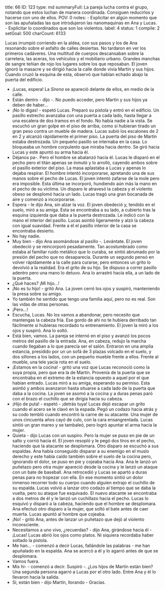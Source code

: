 title:          66
ID:             123
type:           md
summaryFull:    La pareja lucha contra el grupo, notando que estos luchan de manera coordinada. Consiguen reducirlos y hacerse con uno de ellos.
POV:            0
notes:          - Explicitar en algún momento que son las apuñaladas las que introdujeron las nanomaquinas en Ana y Lucas.
                - Explicitar lo coordinados que son los violentos.
label:          4
status:         1
compile:        2
setGoal:        500
charCount:      6133


Lucas irrumpió corriendo en la aldea, con sus pasos y los de Ana resonando sobre el asfalto de calles desiertas.
No tardaron en ver los primeros cadáveres. Una multitud de cuerpos descansaban sobre la carretera, las aceras, los vehículos y el mobiliario urbano. Grandes manchas de sangre teñían de rojo los lugares sobre los que reposaban.
El joven ignoró la masacre y se dirigió hacia la calle donde vivía Martín y sus hijos. Cuando cruzó la esquina de esta, observó que habían echado abajo la puerta del edificio.
- ¡Lucas, espera!
La *Sirena* se apareció delante de ellos, en medio de la calle.
- Están dentro - dijo -. No puedo acceder, pero Martín y sus hijos ya deben de haber...
- ¡No lo digas! - espetó Lucas. Preparó su pistola y entró en el edificio.
Un pasillo estrecho avanzaba con una puerta a cada lado, hasta llegar a una escalera de dos tramos en el fondo.
No había nadie a la vista.
Se escuchó un gran golpe en el piso de arriba, como si hubieran tirado un gran peso contra un mueble de madera.
Lucas subió los escalones de 2 en 2 y alcanzó rápidamente el primer piso.
La puerta del piso de Martín estaba destrozada.
Un pequeño pasillo se internaba en la casa. Lo bloqueaba un hombre corpulento que miraba hacia dentro. Se giró hacia Lucas y este apuntó su arma hacia él.
- Déjanos pa-.
Pero el hombre se abalanzó hacia él. Lucas le disparó en el pecho pero el titán apenas se inmutó y lo arrolló, cayendo ambos sobre el pasillo exterior del piso.
La masa aplastaba a Lucas y apenas lo dejaba respirar. El hombre intentó incorporarse, apretando una de sus manos sobre el pecho de Lucas.
El joven intentó zafarse de la mole pero era imposible. Esta última se incorporó, hundiendo aún más la mano en el pecho de su víctima.
Un disparo le atravesó la cabeza y el violento obeso se desplomó hacia un lado.
Lucas tragó una gran bocanada de aire y comenzó a incorporarse.
- Espera - le dijo Ana, sin alzar la voz.
El joven obedeció y, tendido en el suelo, miró a su amiga. Esta se encontraba a su lado, a cubierto tras la esquina izquierda que daba a la puerta destrozada. Le indicó con la mano el interior del pasillo.
Lucas asintió ligeramente y alzó la cabeza con igual suavidad. Frente a él el pasillo interior de la casa se encontraba desierto.
- No hay nadie.
- Muy bien - dijo Ana asomándose al pasillo -. Levántate.
El joven obedeció y se reincorporó pesadamente.
Tan acostumbrado como estaba al familiar ruido metálico que lo curaba, se sintió abrumado por la presión del pecho que no desaparecía.
Durante un segundo pensó en volver rápidamente a la calle para curarse, pero entonces un grito lo devolvió a la realidad.
Era el grito de su hijo.
Se dispuso a correr pasillo adentro pero una mano lo detuvo. Ana lo arrastró hacia ella, a un lado de la puerta.
- ¿Qué haces? ¡Mi hijo...!
- ¡No es tu hijo! - gritó Ana.
La joven cerró los ojos y suspiró, manteniendo la presa sobre su amigo.
- Yo también he sentido que tengo una familia aquí, pero no es real. Son las vidas de otras personas.
- ¡Pero...!
- Escucha, Lucas. No los vamos a abandonar, pero necesito que mantengas la cabeza fría. Ese gordo de ahí no te hubiera derribado tan fácilmente si hubieras recordado tu entrenamiento.
El joven la miró a los ojos y suspiró.
Ana lo soltó.
- Está bien, vamos.
La pareja se internó en el piso y avanzó los pocos metros del pasillo de la entrada.
Ana, en cabeza, redujo la marcha cuando llegaban a lo que parecía ser el salón. Entraron en una amplia estancia, presidido por un un sofá de 3 plazas volcado en el suelo, y dos sillones a los lados, con un pequeño mueble frente a ellos. Frente al mueble, una tele yacía rota en el suelo.
- ¡Estamos en la cocina! - gritó una voz que Lucas reconoció como la suya propia, pero que era la de Martín.
Provenía de la puerta que se encontraba en el extremo de la estancia opuesto a aquel por el que habían entrado.
Lucas miró a su amiga, esperando su permiso. Esta asintió y ambos avanzaron hasta situarse a cada lado de la puerta que daba a la cocina.
La joven se asomó a la cocina y a duras penas paró con el brazo el cuchillo que se dirigía hacia su cabeza.
- ¡Hijo de puta! - espetó - ¡detrás tuya!
Lucas dejó escapar un grito cuando el acero se le clavó en la espada. Pegó un codazo hacia atrás y su codo tembló cuando encontró la carne de su atacante.
Una mujer de unos cincuenta años cayó de culo, con la cara ensangrentada. Lucas sintió un gran mareo y se tambaleó, pero logró apuntar el arma hacia la mujer.
- Quieta - dijo Lucas con un suspiro.
Pero la mujer se puso en pie de un salto y corrió hacia él.
El joven resopló y le pegó dos tiros en el pecho, haciendo que la atacante se desplomara.
Otro disparo se escuchó a sus espaldas. Ana había conseguido disparar a su enemigo en el muslo derecho y este había caído también sobre el suelo de la cocina pero, ignorando el dolor, se puso en pie y cojeaba hacia Ana.
Ana le lanzó un puñetazo pero otra mujer apareció desde la cocina y le lanzó un ataque con un bate de baseball. Ana retrocedió y Lucas se apartó a duras penas para no tropezar con ella.
En ese momento sintió un dolor inmenso recorrer todo su cuerpo cuando alguien extrajo el cuchillo de su espalda.
Lucas volvió a lanzar otro codazo al tiempo que se daba la vuelta, pero su ataque fue esquivado. El nuevo atacante se encontraba a dos metros de él y le lanzó un cuchillazo hacia el pecho. Lucas lo esquivó y disparó a la cabeza, haciendo que el hombre se desplomara.
Ana efectuó otro disparo a la mujer, que soltó el bate antes de caer muerta. Lucas apuntó al hombre que cojeaba.
- ¡No! - gritó Ana, antes de lanzar un puñetazo que dejó al violento inconsciente.
- Necesitamos a uno vivo, ¿recuerdas? - dijo Ana, girándose hacia él - ¡Lucas!
Lucas abrió los ojos como platos. Ni siquiera recordaba haber soltado la pistola.
- Me han... - comenzó a decir Lucas, fallándole las palabras - me han apuñalado en la espalda.
Ana se acercó a él y lo agarró antes de que se desplomara.
- Vamos fuera.
- Mis hi- - comenzó a decir. Suspiró -. ¿Los hijos de Martín están bien?
Una segunda persona agarró a Lucas por el otro lado. Entre Ana y él lo llevaron hacia la salida.
- Sí, están bien - dijo Martín, llorando - Gracias.